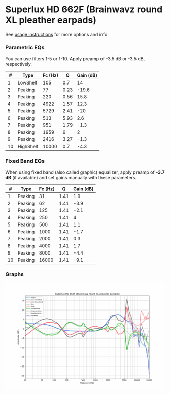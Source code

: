 # Superlux HD 662F (Brainwavz round XL pleather earpads)
See [usage instructions](https://github.com/jaakkopasanen/AutoEq#usage) for more options and info.

### Parametric EQs
You can use filters 1-5 or 1-10. Apply preamp of -3.5 dB or -3.5 dB, respectively.

|   # | Type      |   Fc (Hz) |    Q |   Gain (dB) |
|-----|-----------|-----------|------|-------------|
|   1 | LowShelf  |       105 | 0.7  |        14   |
|   2 | Peaking   |        77 | 0.23 |       -19.6 |
|   3 | Peaking   |       220 | 0.56 |        15.8 |
|   4 | Peaking   |      4922 | 1.57 |        12.3 |
|   5 | Peaking   |      5729 | 2.41 |       -20   |
|   6 | Peaking   |       513 | 5.93 |         2.6 |
|   7 | Peaking   |       951 | 1.79 |        -1.3 |
|   8 | Peaking   |      1959 | 6    |         2   |
|   9 | Peaking   |      2416 | 3.27 |        -1.3 |
|  10 | HighShelf |     10000 | 0.7  |        -4.3 |

### Fixed Band EQs
When using fixed band (also called graphic) equalizer, apply preamp of **-3.7 dB** (if available) and set gains manually with these parameters.

|   # | Type    |   Fc (Hz) |    Q |   Gain (dB) |
|-----|---------|-----------|------|-------------|
|   1 | Peaking |        31 | 1.41 |         1.9 |
|   2 | Peaking |        62 | 1.41 |        -3.9 |
|   3 | Peaking |       125 | 1.41 |        -2.1 |
|   4 | Peaking |       250 | 1.41 |         4   |
|   5 | Peaking |       500 | 1.41 |         1.1 |
|   6 | Peaking |      1000 | 1.41 |        -1.7 |
|   7 | Peaking |      2000 | 1.41 |         0.3 |
|   8 | Peaking |      4000 | 1.41 |         1.7 |
|   9 | Peaking |      8000 | 1.41 |        -4.4 |
|  10 | Peaking |     16000 | 1.41 |        -9.1 |

### Graphs
![](./Superlux%20HD%20662F%20(Brainwavz%20round%20XL%20pleather%20earpads).png)
